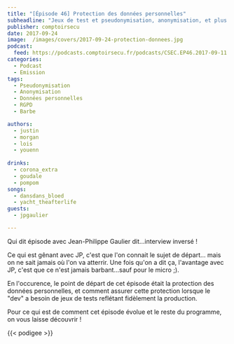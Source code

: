 ```yaml
---
title: "[Épisode 46] Protection des données personnelles"
subheadline: "Jeux de test et pseudonymisation, anonymisation, et plus encore!"
publisher: comptoirsecu
date: 2017-09-24
image:  /images/covers/2017-09-24-protection-donnees.jpg
podcast:
  feed: https://podcasts.comptoirsecu.fr/podcasts/CSEC.EP46.2017-09-11.PROTECTION_DONNEES.mp3
categories:
  - Podcast
  - Emission
tags:
  - Pseudonymisation
  - Anonymisation
  - Données personnelles
  - RGPD
  - Barbe

authors:
  - justin
  - morgan
  - lois
  - youenn
  
drinks:
  - corona_extra
  - goudale
  - pompom
songs:
  - dansdans_bloed
  - yacht_theafterlife
guests:
  - jpgaulier

---
```


Qui dit épisode avec Jean-Philippe Gaulier dit...interview inversé !

Ce qui est gênant avec JP, c'est que l'on connait le sujet de départ... mais on ne sait jamais où l'on va atterrir. Une fois qu'on a dit ça, l'avantage avec JP, c'est que ce n'est jamais barbant...sauf pour le micro ;).

En l'occurence, le point de départ de cet épisode était la protection des données personnelles, et comment assurer cette protection lorsque le "dev" a besoin de jeux de tests reflétant fidèlement la production.

Pour ce qui est de comment cet épisode évolue et le reste du programme, on vous laisse découvrir !

{{< podigee >}}
